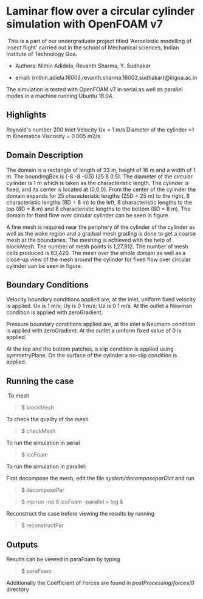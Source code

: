 # Laminar flow over a circular cylinder simulation with OpenFOAM v7
​
This is a part of our undergraduate project titled 'Aeroelastic modelling of insect flight' carried out in the school of Mechanical sciences, Indian Institute of Technology Goa.

* Authors: Nithin Adidela, Revanth Sharma, Y. Sudhakar

* email: {nithin.adiela.16003,revanth.sharma.16003,sudhakar}@iitgoa.ac.in

The  simulation is tested with OpenFOAM v7 in serial as well as parallel modes in a machine running Ubuntu 18.04.

## Highlights 

Reynold's number 200
Inlet Velocity Ux = 1 m/s
Diameter of the cylinder =1 m
Kinematice Viscosity = 0.005 m2/s

## Domain Description

The domain is a rectangle of length of 33 m, height of 16 m and a width of 1 m. The boundingBox is (-8 -8 -0.5) (25 8 0.5). The diameter of the circular cylinder is 1 m which is taken as the characteristic length. The cylinder is fixed, and its center is located at (0,0,0). From the center of the cylinder the domain expands for  25 characteristic lengths (25D = 25 m) to the right, 8 characteristic lengths (8D = 8 m)  to the left, 8 characteristic lengths to the top (8D = 8 m) and 8 characteristic lengths to the bottom (8D = 8 m). The domain for fixed flow over circular cylinder can be seen in figure.

A fine mesh is required near the periphery of the cylinder of the cylinder as well as the wake region and a gradual mesh grading is done to get a coarse mesh at the boundaries. The meshing is achieved with the help of blockMesh. The number of mesh points is 1,27,912. The number of mesh cells produced is 63,420. The mesh over the whole domain as well as a close-up view of the mesh around the cylinder for fixed flow over circular cylinder can be seen in figure.

## Boundary Conditions

Velocity boundary conditions applied are, at the inlet, uniform fixed velocity is applied. Ux is 1 m/s; Uy is 0 1 m/s; Uz is 0 1 m/s. At the outlet a Newman condition is applied with zeroGradient. 

Pressure boundary conditions applied are, at the inlet a Neumann condition is applied with zeroGradient. At the outlet a uniform fixed value of 0 is applied. 

At the top and the bottom patches, a slip condition is applied using symmetryPlane. On the surface of the cylinder a no-slip condition is applied.

## Running the case
​
To mesh

> $ blockMesh

To check the quality of the mesh

> $ checkMesh

To run the simulation in serial
> $ icoFoam

To run the simulation in parallel:

First decompose the mesh, edit the file *system/decomposeparDict* and run

> $ decomposePar

> $ mpirun -np 6 icoFoam -parallel > log & 

Reconstruct the case before viewing the results by running 

> $ reconstructPar


## Outputs

Results can be viewed in paraFoam by typing 

> $ paraFoam

Additionally the Coefficient of Forces are found in *postProcessing/forces/0* directory



